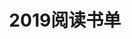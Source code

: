 ---
layout: post
title: 2019阅读书单
category: 读书
tags: 书单,2019,阅读
keywords: 
books:
    - title: Love or money
      status: 已读
      begin: 2019.04.30
      end: 2019.05.05
      server: kindle
      language: 中文
      link: https://book.douban.com/subject/27186786/
      cover: https://img1.doubanio.com/view/subject/l/public/s29897369.jpg
---